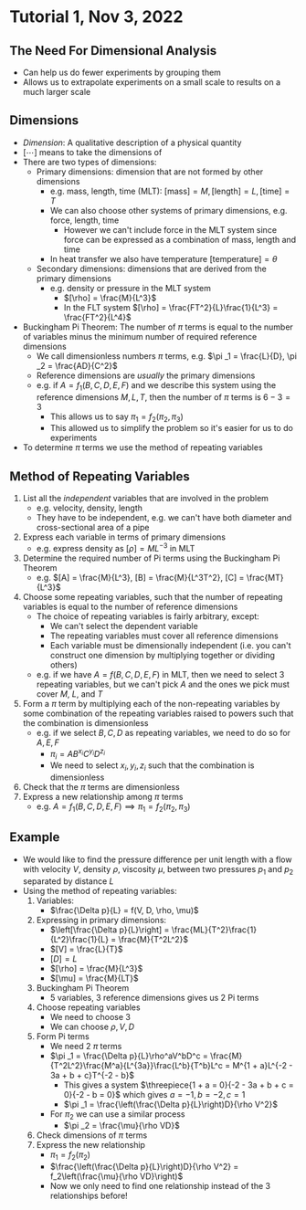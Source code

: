 # Tutorial 1, Nov 3, 2022

## The Need For Dimensional Analysis

* Can help us do fewer experiments by grouping them
* Allows us to extrapolate experiments on a small scale to results on a much larger scale 

## Dimensions

* *Dimension*: A qualitative description of a physical quantity
* $[\cdots]$ means to take the dimensions of
* There are two types of dimensions:
	* Primary dimensions: dimension that are not formed by other dimensions
		* e.g. mass, length, time (MLT): $[\text{mass}] = M, [\text{length}] = L, [\text{time}] = T$
		* We can also choose other systems of primary dimensions, e.g. force, length, time
			* However we can't include force in the MLT system since force can be expressed as a combination of mass, length and time
		* In heat transfer we also have temperature $[\text{temperature}] = \theta$
	* Secondary dimensions: dimensions that are derived from the primary dimensions
		* e.g. density or pressure in the MLT system
			* $[\rho] = \frac{M}{L^3}$
			* In the FLT system $[\rho] = \frac{FT^2}{L}\frac{1}{L^3} = \frac{FT^2}{L^4}$
* Buckingham Pi Theorem: The number of $\pi$ terms is equal to the number of variables minus the minimum number of required reference dimensions
	* We call dimensionless numbers $\pi$ terms, e.g. $\pi _1 = \frac{L}{D}, \pi _2 = \frac{AD}{C^2}$
	* Reference dimensions are *usually* the primary dimensions
	* e.g. if $A = f_1(B, C, D, E, F)$ and we describe this system using the reference dimensions $M, L, T$, then the number of $\pi$ terms is $6 - 3 = 3$
		* This allows us to say $\pi _1 = f_2(\pi _2, \pi _3)$
		* This allowed us to simplify the problem so it's easier for us to do experiments
* To determine $\pi$ terms we use the method of repeating variables

## Method of Repeating Variables

1. List all the *independent* variables that are involved in the problem
	* e.g. velocity, density, length
	* They have to be independent, e.g. we can't have both diameter and cross-sectional area of a pipe
2. Express each variable in terms of primary dimensions
	* e.g. express density as $[\rho] = ML^{-3}$ in MLT
3. Determine the required number of Pi terms using the Buckingham Pi Theorem
	* e.g. $[A] = \frac{M}{L^3}, [B] = \frac{M}{L^3T^2}, [C] = \frac{MT}{L^3}$
4. Choose some repeating variables, such that the number of repeating variables is equal to the number of reference dimensions
	* The choice of repeating variables is fairly arbitrary, except:
		* We can't select the dependent variable
		* The repeating variables must cover all reference dimensions
		* Each variable must be dimensionally independent (i.e. you can't construct one dimension by multiplying together or dividing others)
	* e.g. if we have $A = f(B, C, D, E, F)$ in MLT, then we need to select 3 repeating variables, but we can't pick $A$ and the ones we pick must cover $M$, $L$, and $T$
5. Form a $\pi$ term by multiplying each of the non-repeating variables by some combination of the repeating variables raised to powers such that the combination is dimensionless
	* e.g. if we select $B, C, D$ as repeating variables, we need to do so for $A, E, F$
		* $\pi _i = AB^{x_i}C^{y_i}D^{z_i}$
		* We need to select $x_i, y_i, z_i$ such that the combination is dimensionless
6. Check that the $\pi$ terms are dimensionless
7. Express a new relationship among $\pi$ terms
	* e.g. $A = f_1(B, C, D, E, F) \implies \pi _1 = f_2(\pi _2, \pi _3)$

## Example

* We would like to find the pressure difference per unit length with a flow with velocity $V$, density $\rho$, viscosity $\mu$, between two pressures $p_1$ and $p_2$ separated by distance $L$
* Using the method of repeating variables:
	1. Variables:
		* $\frac{\Delta p}{L} = f(V, D, \rho, \mu)$
	2. Expressing in primary dimensions:
		* $\left[\frac{\Delta p}{L}\right] = \frac{ML}{T^2}\frac{1}{L^2}\frac{1}{L} = \frac{M}{T^2L^2}$
		* $[V] = \frac{L}{T}$
		* $[D] = L$
		* $[\rho] = \frac{M}{L^3}$
		* $[\mu] = \frac{M}{LT}$
	3. Buckingham Pi Theorem
		* 5 variables, 3 reference dimensions gives us 2 Pi terms
	4. Choose repeating variables
		* We need to choose 3
		* We can choose $\rho, V, D$
	5. Form Pi terms
		* We need 2 $\pi$ terms
		* $\pi _1 = \frac{\Delta p}{L}\rho^aV^bD^c = \frac{M}{T^2L^2}\frac{M^a}{L^{3a}}\frac{L^b}{T^b}L^c = M^{1 + a}L^{-2 - 3a + b + c}T^{-2 - b}$
			* This gives a system $\threepiece{1 + a = 0}{-2 - 3a + b + c = 0}{-2 - b = 0}$ which gives $a = -1, b = -2, c = 1$
			* $\pi _1 = \frac{\left(\frac{\Delta p}{L}\right)D}{\rho V^2}$
		* For $\pi _2$ we can use a similar process
			* $\pi _2 = \frac{\mu}{\rho VD}$
	6. Check dimensions of $\pi$ terms
	7. Express the new relationship
		* $\pi _1 = f_2(\pi _2)$
		* $\frac{\left(\frac{\Delta p}{L}\right)D}{\rho V^2} = f_2\left(\frac{\mu}{\rho VD}\right)$
		* Now we only need to find one relationship instead of the 3 relationships before!

